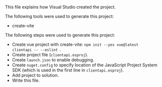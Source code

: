 This file explains how Visual Studio created the project.

The following tools were used to generate this project:
- create-vite

The following steps were used to generate this project:
- Create vue project with create-vite: `npm init --yes vue@latest clientapi -- --eslint `.
- Create project file (`clientapi.esproj`).
- Create `launch.json` to enable debugging.
- Create `nuget.config` to specify location of the JavaScript Project System SDK (which is used in the first line in `clientapi.esproj`).
- Add project to solution.
- Write this file.
